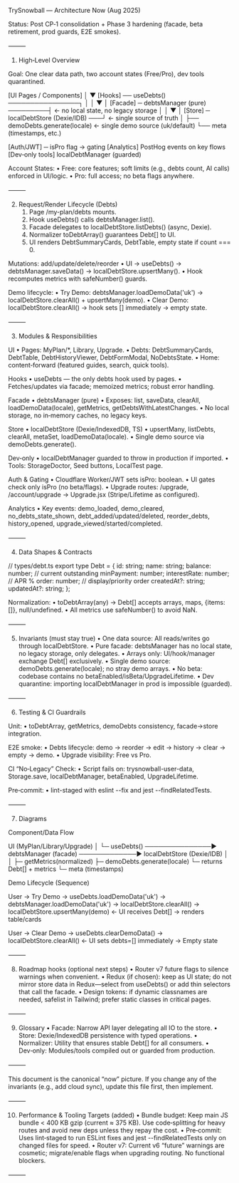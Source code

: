 TrySnowball — Architecture Now (Aug 2025)

Status: Post CP‑1 consolidation + Phase 3 hardening (facade, beta retirement, prod guards, E2E smokes).

⸻

1) High‑Level Overview

Goal: One clear data path, two account states (Free/Pro), dev tools quarantined.

[UI Pages / Components]
      │
      ▼
[Hooks]  ── useDebts() ────────────────┐
      │                                 │
      ▼                                 │
[Facade] ─ debtsManager (pure) ─────────┤   ← no local state, no legacy storage
      │                                 │
      ▼                                 │
[Store] ─ localDebtStore (Dexie/IDB) ───┘   ← single source of truth
      │
      ├── demoDebts.generate(locale)   ← single demo source (uk/default)
      └── meta (timestamps, etc.)

[Auth/JWT] ─ isPro flag → gating
[Analytics] PostHog events on key flows
[Dev‑only tools] localDebtManager (guarded)

Account States:
	•	Free: core features; soft limits (e.g., debts count, AI calls) enforced in UI/logic.
	•	Pro: full access; no beta flags anywhere.

⸻

2) Request/Render Lifecycle (Debts)
	1.	Page /my-plan/debts mounts.
	2.	Hook useDebts() calls debtsManager.list().
	3.	Facade delegates to localDebtStore.listDebts() (async, Dexie).
	4.	Normalizer toDebtArray() guarantees Debt[] to UI.
	5.	UI renders DebtSummaryCards, DebtTable, empty state if count === 0.

Mutations: add/update/delete/reorder
	•	UI → useDebts() → debtsManager.saveData() → localDebtStore.upsertMany().
	•	Hook recomputes metrics with safeNumber() guards.

Demo lifecycle:
	•	Try Demo: debtsManager.loadDemoData('uk') → localDebtStore.clearAll() + upsertMany(demo).
	•	Clear Demo: localDebtStore.clearAll() → hook sets [] immediately → empty state.

⸻

3) Modules & Responsibilities

UI
	•	Pages: MyPlan/*, Library, Upgrade.
	•	Debts: DebtSummaryCards, DebtTable, DebtHistoryViewer, DebtFormModal, NoDebtsState.
	•	Home: content‑forward (featured guides, search, quick tools).

Hooks
	•	useDebts — the only debts hook used by pages.
	•	Fetches/updates via facade; memoized metrics; robust error handling.

Facade
	•	debtsManager (pure)
	•	Exposes: list, saveData, clearAll, loadDemoData(locale), getMetrics, getDebtsWithLatestChanges.
	•	No local storage, no in‑memory caches, no legacy keys.

Store
	•	localDebtStore (Dexie/IndexedDB, TS)
	•	upsertMany, listDebts, clearAll, metaSet, loadDemoData(locale).
	•	Single demo source via demoDebts.generate().

Dev‑only
	•	localDebtManager guarded to throw in production if imported.
	•	Tools: StorageDoctor, Seed buttons, LocalTest page.

Auth & Gating
	•	Cloudflare Worker/JWT sets isPro: boolean.
	•	UI gates check only isPro (no beta/flags).
	•	Upgrade routes: /upgrade, /account/upgrade → Upgrade.jsx (Stripe/Lifetime as configured).

Analytics
	•	Key events: demo_loaded, demo_cleared, no_debts_state_shown, debt_added/updated/deleted, reorder_debts, history_opened, upgrade_viewed/started/completed.

⸻

4) Data Shapes & Contracts

// types/debt.ts
export type Debt = {
  id: string;
  name: string;
  balance: number;        // current outstanding
  minPayment: number;
  interestRate: number;   // APR %
  order: number;          // display/priority order
  createdAt?: string;
  updatedAt?: string;
};

Normalization:
	•	toDebtArray(any) → Debt[] accepts arrays, maps, {items: []}, null/undefined.
	•	All metrics use safeNumber() to avoid NaN.

⸻

5) Invariants (must stay true)
	•	One data source: All reads/writes go through localDebtStore.
	•	Pure facade: debtsManager has no local state, no legacy storage, only delegates.
	•	Arrays only: UI/hook/manager exchange Debt[] exclusively.
	•	Single demo source: demoDebts.generate(locale); no stray demo arrays.
	•	No beta: codebase contains no betaEnabled/isBeta/UpgradeLifetime.
	•	Dev quarantine: importing localDebtManager in prod is impossible (guarded).

⸻

6) Testing & CI Guardrails

Unit:
	•	toDebtArray, getMetrics, demoDebts consistency, facade→store integration.

E2E smoke:
	•	Debts lifecycle: demo → reorder → edit → history → clear → empty → demo.
	•	Upgrade visibility: Free vs Pro.

CI “No‑Legacy” Check:
	•	Script fails on: trysnowball-user-data, Storage.save, localDebtManager, betaEnabled, UpgradeLifetime.

Pre‑commit:
	•	lint-staged with eslint --fix and jest --findRelatedTests.

⸻

7) Diagrams

Component/Data Flow

UI (MyPlan/Library/Upgrade)
  │
  └─ useDebts() ───────────────▶ debtsManager (facade) ─────────────▶ localDebtStore (Dexie/IDB)
                                    │                                       │
                                    ├─ getMetrics(normalized)               ├─ demoDebts.generate(locale)
                                    └─ returns Debt[] + metrics             └─ meta (timestamps)

Demo Lifecycle (Sequence)

User → Try Demo
  → useDebts.loadDemoData('uk')
    → debtsManager.loadDemoData('uk')
      → localDebtStore.clearAll()
      → localDebtStore.upsertMany(demo)
  ← UI receives Debt[] → renders table/cards

User → Clear Demo
  → useDebts.clearDemoData()
    → localDebtStore.clearAll()
  ← UI sets debts=[] immediately → Empty state


⸻

8) Roadmap hooks (optional next steps)
	•	Router v7 future flags to silence warnings when convenient.
	•	Redux (if chosen): keep as UI state; do not mirror store data in Redux—select from useDebts() or add thin selectors that call the facade.
	•	Design tokens: if dynamic classnames are needed, safelist in Tailwind; prefer static classes in critical pages.

⸻

9) Glossary
	•	Facade: Narrow API layer delegating all IO to the store.
	•	Store: Dexie/IndexedDB persistence with typed operations.
	•	Normalizer: Utility that ensures stable Debt[] for all consumers.
	•	Dev‑only: Modules/tools compiled out or guarded from production.

⸻

This document is the canonical “now” picture. If you change any of the invariants (e.g., add cloud sync), update this file first, then implement.

⸻

10) Performance & Tooling Targets (added)
	•	Bundle budget: Keep main JS bundle < 400 KB gzip (current ≈ 375 KB). Use code‑splitting for heavy routes and avoid new deps unless they repay the cost.
	•	Pre‑commit: Uses lint‑staged to run ESLint fixes and jest --findRelatedTests only on changed files for speed.
	•	Router v7: Current v6 “future” warnings are cosmetic; migrate/enable flags when upgrading routing. No functional blockers.

⸻

